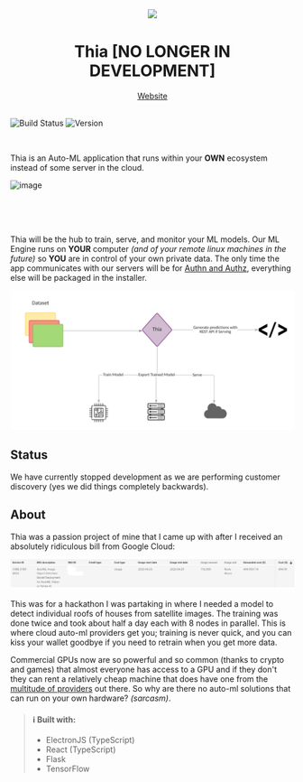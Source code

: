 <div align="center">
    <div>
      <picture>
        <source media="(prefers-color-scheme: dark)" srcset="https://thia.tech/logo/thia-icon.svg">
        <img src="https://thia.tech/logo/thia-icon.svg" height="128">
      </picture>
      <h1 align=center>Thia [NO LONGER IN DEVELOPMENT]</h1>
      <a href="https://thia.tech">Website</a>
    </div>
</div>

<br />

![Build Status](https://github.com/Thia-AI/Auto-AI/actions/workflows/main.yml/badge.svg) ![Version](https://img.shields.io/badge/Version-alpha-red)

<br />

Thia is an Auto-ML application that runs within your **OWN** ecosystem instead of some server in the cloud.

![image](https://user-images.githubusercontent.com/15899753/208352477-ef647bb8-bb6d-4e62-96a1-f421e9eaa375.png)

<br />
<br />
<br />

Thia will be the hub to train, serve, and monitor your ML models. Our ML Engine runs on **YOUR** computer _(and of your remote linux machines in the future)_ so **YOU** are in control of your own private data. The only time the app communicates with our servers will be for [Authn and Authz](https://www.cloudflare.com/en-ca/learning/access-management/authn-vs-authz/ 'Learn about the difference'), everything else will be packaged in the installer.

![yes](./doc/images/how_thia_works.png)

## Status

We have currently stopped development as we are performing customer discovery (yes we did things completely backwards).

## About

Thia was a passion project of mine that I came up with after I received an absolutely ridiculous bill from Google Cloud:

![yes](./doc/images/automl_pricing_example.png)

This was for a hackathon I was partaking in where I needed a model to detect individual roofs of houses from satellite images. The training was done twice and took about half a day each with 8 nodes in parallel. This is where cloud auto-ml providers get you; training is never quick, and you can kiss your wallet goodbye if you need to retrain when you get more data.

Commercial GPUs now are so powerful and so common (thanks to crypto and games) that almost everyone has access to a GPU and if they don't they can rent a relatively cheap machine that does have one from the [multitude of providers](https://geekflare.com/best-cloud-gpu-platforms/ 'List of some GPU providers ') out there. So why are there no auto-ml solutions that can run on your own hardware? _(sarcasm)_.

> #### ℹ️ Built with:
> - ElectronJS (TypeScript)
> - React (TypeScript)
> - Flask
> - TensorFlow
